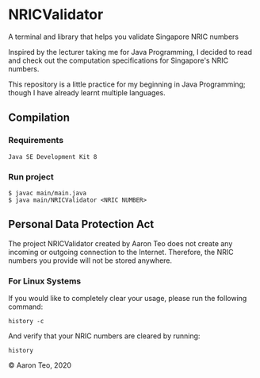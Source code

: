 # NRICValidator
A terminal and library that helps you validate Singapore NRIC numbers

Inspired by the lecturer taking me for Java Programming, I decided to read and check out the computation specifications for Singapore's NRIC numbers.

This repository is a little practice for my beginning in Java Programming; though I have already learnt multiple languages.

## Compilation

### Requirements

```
Java SE Development Kit 8
```

### Run project

```
$ javac main/main.java
$ java main/NRICValidator <NRIC NUMBER>
```

## Personal Data Protection Act

The project NRICValidator created by Aaron Teo does not create any incoming or outgoing connection to the Internet. Therefore, the NRIC numbers you provide will not be stored anywhere.

### For Linux Systems

If you would like to completely clear your usage, please run the following command:

```
history -c
```

And verify that your NRIC numbers are cleared by running:

```
history
```

&copy; Aaron Teo, 2020
